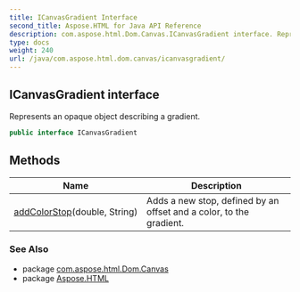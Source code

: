 ```yaml
---
title: ICanvasGradient Interface
second_title: Aspose.HTML for Java API Reference
description: com.aspose.html.Dom.Canvas.ICanvasGradient interface. Represents an opaque object describing a gradient
type: docs
weight: 240
url: /java/com.aspose.html.dom.canvas/icanvasgradient/
---
```

## ICanvasGradient interface

Represents an opaque object describing a gradient.

```java
public interface ICanvasGradient
```

## Methods

| Name | Description |
| --- | --- |
| [addColorStop](../../com.aspose.html.dom.canvas/icanvasgradient/addcolorstop/)(double, String) | Adds a new stop, defined by an offset and a color, to the gradient. |

### See Also

* package [com.aspose.html.Dom.Canvas](../../com.aspose.html.dom.canvas/)
* package [Aspose.HTML](../../)

